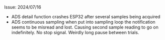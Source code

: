 Issue:
2024/07/16
- ADS detail function crashes ESP32 after several samples being acquired
- ADS continuous sampling when put into sampling loop the notification seems to be misread and lost. Causing second sample reading to go on indefinitely. No stop signal. Weirdly long pause between trials.